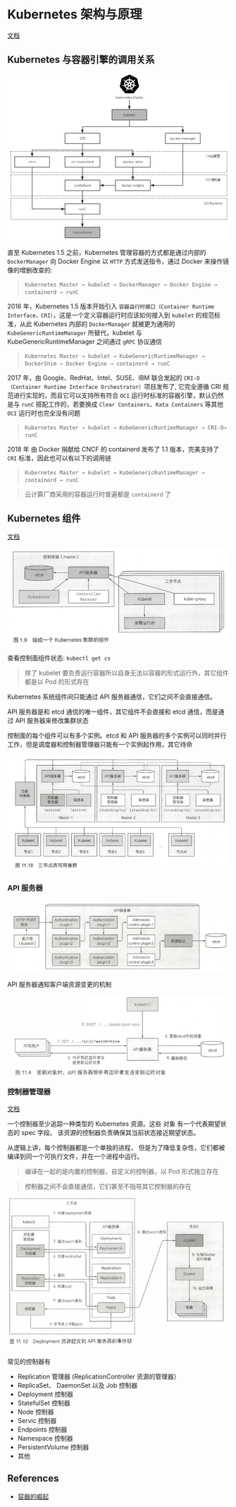 # Kubernetes 架构与原理

[文档](https://kubernetes.io/zh/docs/concepts/architecture/)

## Kubernetes 与容器引擎的调用关系

![](../images/kube-to-docker.png)

直至 Kubernetes 1.5 之前，Kubernetes 管理容器的方式都是通过内部的 `DockerManager` 向 Docker Engine 以 `HTTP` 方式发送指令，通过 Docker 来操作镜像的增删改查的:

> `Kubernetes Master → kubelet → DockerManager → Docker Engine → containerd → runC`

2016 年，Kubernetes 1.5 版本开始引入 `容器运行时接口（Container Runtime Interface，CRI）`，这是一个定义容器运行时应该如何接入到 `kubelet` 的规范标准，从此 Kubernetes 内部的 `DockerManager` 就被更为通用的 `KubeGenericRuntimeManager` 所替代，kubelet 与 KubeGenericRuntimeManager 之间通过 `gRPC` 协议通信

> `Kubernetes Master → kubelet → KubeGenericRuntimeManager → DockerShim → Docker Engine → containerd → runC`

2017 年，由 Google、RedHat、Intel、SUSE、IBM 联合发起的 `CRI-O（Container Runtime Interface Orchestrator）`项目发布了, 它完全遵循 CRI 规范进行实现的，而且它可以支持所有符合 `OCI` 运行时标准的容器引擎，默认仍然是与 `runC` 搭配工作的，若要换成 `Clear Containers`、`Kata Containers` 等其他 `OCI` 运行时也完全没有问题

> `Kubernetes Master → kubelet → KubeGenericRuntimeManager → CRI-O→ runC`

2018 年 由 Docker 捐献给 CNCF 的 containerd 发布了 1.1 版本，完美支持了 `CRI` 标准，因此也可以有以下的调用链

> `Kubernetes Master → kubelet → KubeGenericRuntimeManager → containerd → runC`

> 云计算厂商采用的容器运行时普遍都是 `containerd` 了

## Kubernetes 组件

[文档](https://kubernetes.io/zh/docs/concepts/overview/components/)

![](../images/kube-components.png)

查看控制面组件状态: `kubectl get cs`

> 除了 kubelet 要负责运行容器所以自身无法以容器的形式运行外，其它组件都是以 Pod 的形式存在

Kubernetes 系统组件间只能通过 API 服务器通信，它们之间不会直接通信。

API 服务器是和 etcd 通信的唯一组件，其它组件不会直接和 etcd 通信，而是通过 API 服务器来修改集群状态

控制面的每个组件可以有多个实例。etcd 和 API 服务器的多个实例可以同时并行工作，但是调度器和控制器管理器只能有一个实例起作用，其它待命

![](../images/k8s-arch.png)


### API 服务器

![](../images/api-server.png)

API 服务器通知客户端资源变更的机制

![](../images/api-server-watch.png)

### 控制器管理器

[文档](https://kubernetes.io/zh/docs/concepts/architecture/controller/)

一个控制器至少追踪一种类型的 Kubernetes 资源。这些 对象 有一个代表期望状态的 spec 字段。 该资源的控制器负责确保其当前状态接近期望状态。

从逻辑上讲，每个控制器都是一个单独的进程， 但是为了降低复杂性，它们都被编译到同一个可执行文件，并在一个进程中运行。

> 编译在一起的是内置的控制器，自定义的控制器，以 Pod 形式独立存在

> 控制器之间不会直接通信，它们甚至不指导其它控制器的存在

![](../images/k8s-controller2.png)

常见的控制器有

- Replication 管理器 (ReplicationController 资源的管理器）
- ReplicaSet、 DaemonSet 以及 Job 控制器
- Deployment 控制器
- StatefulSet 控制器
- Node 控制器
- Servic 控制器
- Endpoints 控制器
- Namespace 控制器
- PersistentVolume 控制器
- 其他


## References

- [容器的崛起](http://icyfenix.cn/immutable-infrastructure/container/history.html)
